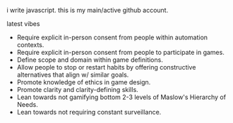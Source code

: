 i write javascript.
this is my main/active github account.

latest vibes
- Require explicit in-person consent from people within automation contexts.
- Require explicit in-person consent from people to participate in games.
- Define scope and domain within game definitions.
- Allow people to stop or restart habits by offering constructive alternatives that align w/ similar goals.
- Promote knowledge of ethics in game design.
- Promote clarity and clarity-defining skills.
- Lean towards not gamifying bottom 2-3 levels of Maslow's Hierarchy of Needs.
- Lean towards not requiring constant surveillance.
